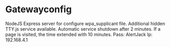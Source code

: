 # Gatewayconfig
NodeJS Express server for configure wpa_supplicant file. Additional hidden TTY.js service available.
Automatic service shutdown after 2 minutes. If a page is visited, the time extended with 10 minutes.
Pass: AlertJack
Ip: 192.168.4.1
